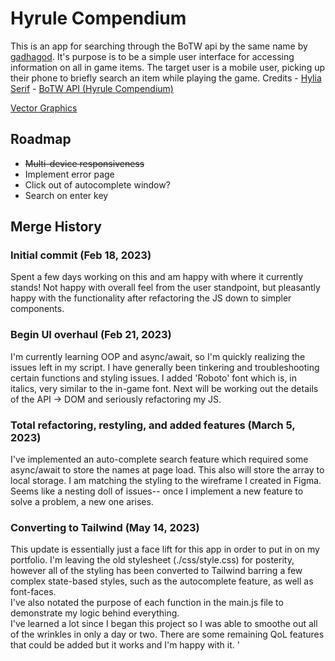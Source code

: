 # Hyrule Compendium

This is an app for searching through the BoTW api by the same name by [gadhagod](https://github.com/gadhagod/Hyrule-Compendium-API). It's purpose is to be a simple user interface for accessing information on all in game items. The target user is a mobile user, picking up their phone to briefly search an item while playing the game.
Credits - [Hylia Serif](https://artsyomni.com/hyliaserif) - [BoTW API (Hyrule Compendium)](https://github.com/gadhagod/Hyrule-Compendium-API)

[Vector Graphics](https://www.patreon.com/KraftHP)

## Roadmap

- ~~Multi-device responsiveness~~
- Implement error page
- Click out of autocomplete window?
- Search on enter key

## Merge History

### Initial commit (Feb 18, 2023)

Spent a few days working on this and am happy with where it currently stands! Not happy with overall feel from the user standpoint, but pleasantly happy with the functionality after refactoring the JS down to simpler components.

### Begin UI overhaul (Feb 21, 2023)

I'm currently learning OOP and async/await, so I'm quickly realizing the issues left in my script. I have generally been tinkering and troubleshooting certain functions and styling issues. I added 'Roboto' font which is, in italics, very similar to the in-game font. Next will be working out the details of the API -> DOM and seriously refactoring my JS.

### Total refactoring, restyling, and added features (March 5, 2023)

I've implemented an auto-complete search feature which required some async/await to store the names at page load. This also will store the array to local storage. I am matching the styling to the wireframe I created in Figma. Seems like a nesting doll of issues-- once I implement a new feature to solve a problem, a new one arises.

### Converting to Tailwind (May 14, 2023)

This update is essentially just a face lift for this app in order to put in on my portfolio. I'm leaving the old stylesheet (./css/style.css) for posterity, however all of the styling has been converted to Tailwind barring a few complex state-based styles, such as the autocomplete feature, as well as font-faces.
</br> I've also notated the purpose of each function in the main.js file to demonstrate my logic behind everything.
</br> I've learned a lot since I began this project so I was able to smoothe out all of the wrinkles in only a day or two. There are some remaining QoL features that could be added but it works and I'm happy with it.
'
